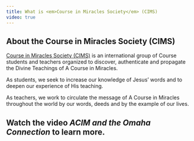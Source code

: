 ```yaml
---
title: What is <em>Course in Miracles Society</em> (CIMS)
video: true
---
```


<h2 class="ui header">
  About the Course in Miracles Society (CIMS)
</h2>

<a href="https://www.jcim.net/about-course-in-miracles-society/"
target="_blank">Course in Miracles Society (CIMS)</a> is an
international group of Course students and teachers organized to
discover, authenticate and propagate the Divine Teachings of A Course in
Miracles.

As students, we seek to increase our knowledge of Jesus’ words and to
deepen our experience of His teaching.

As teachers, we work to circulate the message of A Course in Miracles
throughout the world by our words, deeds and by the example of our
lives.

<h2 class="ui header">
  Watch the video <em>ACIM and the Omaha Connection</em> to learn more.
</h2>

<div class="ui embed" data-url="https://www.jcim.net/Video/ACIM-Omaha-Connection.mp4"
  data-placeholder="/t/acimoe/public/img/acim/acimoe.jpg" data-icon="right circle arrow">
</div>

